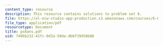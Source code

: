 ```yaml
---
content_type: resource
description: This resource contains solutions to problem set 6.
file: https://ol-ocw-studio-app-production.s3.amazonaws.com/courses/6-691-seminar-in-electric-power-systems-spring-2006/749bb23241fc0d3a50dadb6f39d58b88_ps6ans.pdf
file_type: application/pdf
resourcetype: Document
title: ps6ans.pdf
uid: 749bb232-41fc-0d3a-50da-db6f39d58b88
---
```

